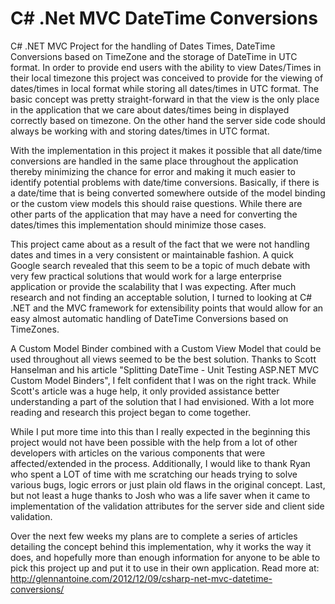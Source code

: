 C# .Net MVC DateTime Conversions
==============================

C# .NET MVC Project for the handling of Dates Times, DateTime Conversions based on TimeZone and the storage of DateTime in UTC format. In order to provide end users with the ability to view Dates/Times in their local timezone this project was conceived to provide for the viewing of dates/times in local format while storing all dates/times in UTC format. 
The basic concept was pretty straight-forward in that the view is the only place in the application that we care about dates/times being in displayed correctly based on timezone. On the other hand the server side code should always be working with and storing dates/times in UTC format. 

With the implementation in this project it makes it possible that all date/time conversions are handled in the same place throughout the application thereby minimizing the chance for error and making it much easier to identify potential problems with date/time conversions. Basically, if there is a date/time that is being converted somewhere outside of the model binding or the custom view models this should raise questions. While there are other parts of the application that may have a need for converting the dates/times this implementation should minimize those cases.

This project came about as a result of the fact that we were not handling dates and times in a very consistent or maintainable fashion. A quick Google search revealed that this seem to be a topic of much debate with very few practical solutions that would work for a large enterprise application or provide the scalability that I was expecting. After much research and not finding an acceptable solution, I turned to looking at C# .NET and the MVC framework for extensibility points that would allow for an easy almost automatic handling of DateTime Conversions based on TimeZones. 

A Custom Model Binder combined with a Custom View Model that could be used throughout all views seemed to be the best solution. Thanks to Scott Hanselman and his article "Splitting DateTime - Unit Testing ASP.NET MVC Custom Model Binders", I felt confident that I was on the right track. While Scott's article was a huge help, it only provided assistance better understanding a part of the solution that I had envisioned. With a lot more reading and research this project began to come together. 

While I put more time into this than I really expected in the beginning this project would not have been possible with the help from a lot of other developers with articles on the various components that were affected/extended in the process. Additionally, I would like to thank Ryan who spent a LOT of time with me scratching our heads trying to solve various bugs, logic errors or just plain old flaws in the original concept. Last, but not least a huge thanks to Josh who was a life saver when it came to implementation of the validation attributes for the server side and client side validation. 

Over the next few weeks my plans are to complete a series of articles detailing the concept behind this implementation, why it works the way it does, and hopefully more than enough information for anyone to be able to pick this project up and put it to use in their own application. Read more at: http://glennantoine.com/2012/12/09/csharp-net-mvc-datetime-conversions/
